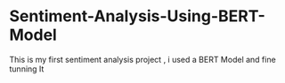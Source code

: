 # Sentiment-Analysis-Using-BERT-Model
This is my first sentiment analysis project , i used a BERT Model and fine tunning It 
   
 
 
       
 
    
   
 
